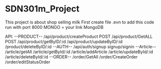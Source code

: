 # SDN301m_Project
This project is about shop selling milk
First create file .evn to add this code 
run with port 8000
  MONGO = your link MongoDB
  
  API: 
  --PRODUCT--
  /api/product/createProduct POST 
  /api/product/GetALL POST
  /api/product/getByID/:id
  /api/product/updateByID/:id
  /product/deleteByID/:id
  --AUTH--
  /api/auth/signup
  signup/signin
  --Article--
  /article/getAll
  /article/getById/:id
  /article/addArticle
  /article/updateById/:id
  /article/deleteById/:id
  --ORDER--
  /order/GetAll
  /order/CreateOrder
  /order/editStatusOrder
  
